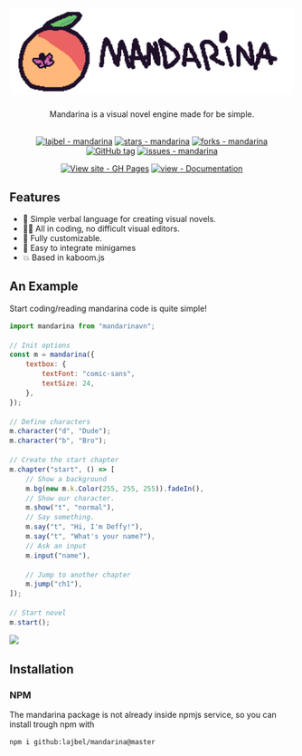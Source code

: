 # ![Mandarina 🍊](mandarinalogo.png)

<div align="center">
Mandarina is a visual novel engine made for be simple. <br><br>

[![lajbel - mandarina](https://img.shields.io/static/v1?label=lajbel&message=mandarina&color=orange&logo=github)](https://github.com/lajbel/mandarina "Go to GitHub repo")
[![stars - mandarina](https://img.shields.io/github/stars/lajbel/mandarina?style=social)](https://github.com/lajbel/mandarina)
[![forks - mandarina](https://img.shields.io/github/forks/lajbel/mandarina?style=social)](https://github.com/lajbel/mandarina) <br>
[![GitHub tag](https://img.shields.io/github/tag/lajbel/mandarina?include_prereleases=&sort=semver&color=orange)](https://github.com/lajbel/mandarina/releases/)
[![issues - mandarina](https://img.shields.io/github/issues/lajbel/mandarina)](https://github.com/lajbel/mandarina/issues)

</div>

<div align="center">

[![View site - GH Pages](https://img.shields.io/badge/View_site-GH_Pages-2ea44f?style=for-the-badge)](https://lajbel.github.io/mandarina/)
[![view - Documentation](https://img.shields.io/badge/view-Documentation-blue?style=for-the-badge)](https://github.com/lajbel/mandarina/wiki "Go to project documentation")

</div>

## Features

-   📖 Simple verbal language for creating visual novels.
-   🧑‍💻 All in coding, no difficult visual editors.
-   🎨 Fully customizable.
-   👾 Easy to integrate minigames
-   💥 Based in kaboom.js

## An Example

Start coding/reading mandarina code is quite simple!

```js
import mandarina from "mandarinavn";

// Init options
const m = mandarina({
    textbox: {
        textFont: "comic-sans",
        textSize: 24,
    },
});

// Define characters
m.character("d", "Dude");
m.character("b", "Bro");

// Create the start chapter
m.chapter("start", () => [
    // Show a background
    m.bg(new m.k.Color(255, 255, 255)).fadeIn(),
    // Show our character.
    m.show("t", "normal"),
    // Say something.
    m.say("t", "Hi, I'm Deffy!"),
    m.say("t", "What's your name?"),
    // Ask an input
    m.input("name"),

    // Jump to another chapter
    m.jump("ch1"),
]);

// Start novel
m.start();
```

![](https://i.imgur.com/kmwGiux.png)

## Installation

### NPM

The mandarina package is not already inside npmjs service, so you can install trough npm with

```
npm i github:lajbel/mandarina@master
```
